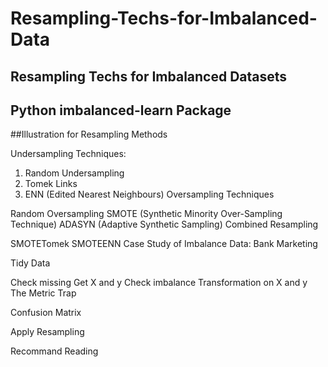 # Resampling-Techs-for-Imbalanced-Data

## Resampling Techs for Imbalanced Datasets
## Python imbalanced-learn Package
##Illustration for Resampling Methods

Undersampling Techniques:
  1. Random Undersampling
  2. Tomek Links
  3. ENN (Edited Nearest Neighbours)
Oversampling Techniques

Random Oversampling
SMOTE (Synthetic Minority Over-Sampling Technique)
ADASYN (Adaptive Synthetic Sampling)
Combined Resampling

SMOTETomek
SMOTEENN
Case Study of Imbalance Data: Bank Marketing

Tidy Data

Check missing
Get X and y
Check imbalance
Transformation on X and y
The Metric Trap

Confusion Matrix

Apply Resampling

Recommand Reading
